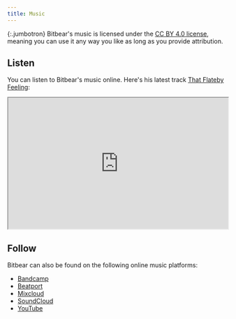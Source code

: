 ```yaml
---
title: Music
---
```


{:.jumbotron}
Bitbear's music is licensed under the [CC BY 4.0 license][cc], meaning you can
use it any way you like as long as you provide attribution.

## Listen

You can listen to Bitbear's music online. Here's his latest track [That Flateby
Feeling][flateby]:

<iframe id="soundcloud"
        height="300"
        width="100%"
        allow="autoplay"
        src="https://w.soundcloud.com/player/?url=https%3A//api.soundcloud.com/tracks/652666730&color=%23ff5500&auto_play=false&hide_related=false&show_comments=true&show_user=true&show_reposts=false&show_teaser=true&visual=true"></iframe>

## Follow

Bitbear can also be found on the following online music platforms:

- [Bandcamp]
- [Beatport]
- [Mixcloud]
- [SoundCloud]
- [YouTube]

[bandcamp]: https://bitbearmusic.bandcamp.com
[beatport]: http://dj.beatport.com/bitbear
[cc]: https://creativecommons.org/licenses/by/4.0/
[flateby]: https://soundcloud.com/bitbear/that-flateby-feeling
[mixcloud]: https://www.mixcloud.com/bitbearmusic/
[soundcloud]: https://soundcloud.com/bitbear
[youtube]: https://www.youtube.com/channel/UC9wb6OrUrugGg6-q9805RDQ
